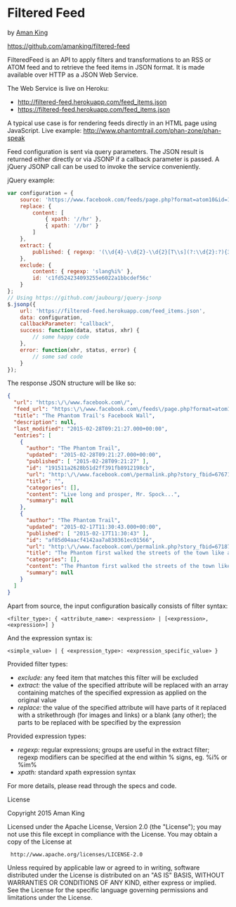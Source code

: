 Filtered Feed
=============
by [Aman King](http://www.amanking.com)

https://github.com/amanking/filtered-feed

FilteredFeed is an API to apply filters and transformations to an RSS or ATOM feed and to retrieve the feed items in JSON format. It is made available over HTTP as a JSON Web Service.

The Web Service is live on Heroku:

* http://filtered-feed.herokuapp.com/feed_items.json
* https://filtered-feed.herokuapp.com/feed_items.json

A typical use case is for rendering feeds directly in an HTML page using JavaScript. Live example: http://www.phantomtrail.com/phan-zone/phan-speak

Feed configuration is sent via query parameters. The JSON result is returned either directly or via JSONP if a callback parameter is passed. A jQuery JSONP call can be used to invoke the service conveniently.

jQuery example:

```javascript
var configuration = {
    source: 'https://www.facebook.com/feeds/page.php?format=atom10&id=150387955072012',
    replace: {
        content: [
            { xpath: '//hr' },
            { xpath: '//br' }
        ]
    },
    extract: {
        published: { regexp: '(\\d{4}-\\d{2}-\\d{2}[T\\s](?:\\d{2}:?){3})' }
    },
    exclude: {
        content: { regexp: 'slang%i%' },
        id: 'c1fd524234093255e6022a1bbcdef56c'
    }
};
// Using https://github.com/jaubourg/jquery-jsonp
$.jsonp({ 
    url: 'https://filtered-feed.herokuapp.com/feed_items.json',
    data: configuration,
    callbackParameter: "callback",
    success: function(data, status, xhr) {
        // some happy code
    },
    error: function(xhr, status, error) {
        // some sad code
    }
});
```

The response JSON structure will be like so:

```json
{
  "url": "https:\/\/www.facebook.com\/",
  "feed_url": "https:\/\/www.facebook.com\/feeds\/page.php?format=atom10&id=150387955072012",
  "title": "The Phantom Trail's Facebook Wall",
  "description": null,
  "last_modified": "2015-02-28T09:21:27.000+00:00",
  "entries": [
    {
      "author": "The Phantom Trail",
      "updated": "2015-02-28T09:21:27.000+00:00",
      "published": [ "2015-02-28T09:21:27" ],
      "id": "191511a2628b51d2ff391fb8912198cb",
      "url": "http:\/\/www.facebook.com\/permalink.php?story_fbid=676718945772241&id=150387955072012",
      "title": "",
      "categories": [],
      "content": "Live long and prosper, Mr. Spock...",
      "summary": null
    },
    {
      "author": "The Phantom Trail",
      "updated": "2015-02-17T11:30:43.000+00:00",
      "published": [ "2015-02-17T11:30:43" ],
      "id": "af85d04aacf4142aa7a830361ec01566",
      "url": "http:\/\/www.facebook.com\/permalink.php?story_fbid=671879052922897&id=150387955072012",
      "title": "The Phantom first walked the streets of the town like an ordinary man 79 years a...",
      "categories": [],
      "content": "The Phantom first walked the streets of the town like an ordinary man 79 years ago... First appearance in a daily newspaper strip on February 17, 1936. Happy birthday, Phantom! Keep walking!",
      "summary": null
    }
  ]
}
```

Apart from source, the input configuration basically consists of filter syntax:

``
<filter_type>: {
  <attribute_name>: <expression> | [<expression>, <expression>]
}
``

And the expression syntax is:

``
<simple_value> | { <expression_type>: <expression_specific_value> }
``

Provided filter types:

* *exclude:* any feed item that matches this filter will be excluded
* *extract:* the value of the specified attribute will be replaced with an array containing matches of the specified expression as applied on the original value
* *replace:* the value of the specified attribute will have parts of it replaced with a strikethrough (for images and links) or a blank (any other); the parts to be replaced with be specified by the expression

Provided expression types:

* *regexp:* regular expressions; groups are useful in the extract filter; regexp modifiers can be specified at the end within % signs, eg. %i% or %im%
* *xpath:* standard xpath expression syntax


For more details, please read through the specs and code.


License

   Copyright 2015 Aman King

   Licensed under the Apache License, Version 2.0 (the "License");
   you may not use this file except in compliance with the License.
   You may obtain a copy of the License at

     http://www.apache.org/licenses/LICENSE-2.0

   Unless required by applicable law or agreed to in writing, software
   distributed under the License is distributed on an "AS IS" BASIS,
   WITHOUT WARRANTIES OR CONDITIONS OF ANY KIND, either express or implied.
   See the License for the specific language governing permissions and
   limitations under the License.
